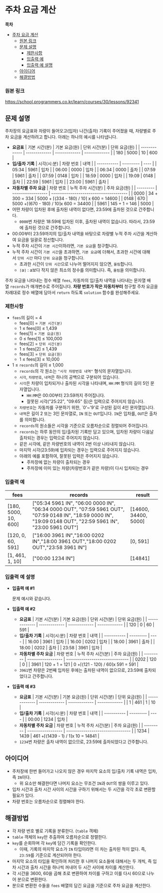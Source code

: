 # 주차 요금 계산

**목차**

- [주차 요금 계산](#주차-요금-계산)
    - [원본 링크](#원본-링크)
  - [문제 설명](#문제-설명)
    - [제한사항](#제한사항)
    - [입출력 예](#입출력-예)
    - [입출력 예 설명](#입출력-예-설명)
  - [아이디어](#아이디어)
  - [해결방법](#해결방법)

### 원본 링크

https://school.programmers.co.kr/learn/courses/30/lessons/92341

## 문제 설명

주차장의 요금표와 차량이 들어오고(입차) 나간(출차) 기록이 주어졌을 때, 차량별로 주차 요금을 계산하려고 합니다. 아래는 하나의 예시를 나타냅니다.

- **요금표**
  | 기본 시간(분) | 기본 요금(원) | 단위 시간(분) | 단위 요금(원) |
  | ------------- | ------------- | ------------- | ------------- |
  | 180 | 5000 | 10 | 600 |
- **입/출차 기록**
  | 시각(시:분) | 차량 번호 | 내역 |
  | ----------- | --------- | ---- |
  | 05:34 | 5961 | 입차 |
  | 06:00 | 0000 | 입차 |
  | 06:34 | 0000 | 출차 |
  | 07:59 | 5961 | 출차 |
  | 07:59 | 0148 | 입차 |
  | 18:59 | 0000 | 입차 |
  | 19:09 | 0148 | 출차 |
  | 22:59 | 5961 | 입차 |
  | 23:00 | 5961 | 출차 |
- **자동차별 주차 요금**
  | 차량 번호 | 누적 주차 시간(분) | 주차 요금(원) |
  | --------- | ------------------ | --------------------------------------- |
  | 0000 | 34 + 300 = 334 | 5000 + ⌈(334 - 180) / 10⌉ x 600 = 14600 |
  | 0148 | 670 | 5000 +⌈(670 - 180) / 10⌉x 600 = 34400 |
  | 5961 | 145 + 1 = 146 | 5000 |
- 어떤 차량이 입차된 후에 출차된 내역이 없다면, 23:59에 출차된 것으로 간주합니다.
  - `0000`번 차량은 18:59에 입차된 이후, 출차된 내역이 없습니다. 따라서, 23:59에 출차된 것으로 간주합니다.
- 00:00부터 23:59까지의 입/출차 내역을 바탕으로 차량별 누적 주차 시간을 계산하여 요금을 일괄로 정산합니다.
- 누적 주차 시간이 `기본 시간`이하라면, `기본 요금`을 청구합니다.
- 누적 주차 시간이 `기본 시간`을 초과하면, `기본 요금`에 더해서, 초과한 시간에 대해서 `단위 시간` 마다 `단위 요금`을 청구합니다.
  - 초과한 시간이 `단위 시간`으로 나누어 떨어지지 않으면, `올림`합니다.
  - `⌈`a`⌉` : a보다 작지 않은 최소의 정수를 의미합니다. 즉, `올림`을 의미합니다.

주차 요금을 나타내는 정수 배열 `fees`, 자동차의 입/출차 내역을 나타내는 문자열 배열 `records`가 매개변수로 주어집니다. **차량 번호가 작은 자동차부터** 청구할 주차 요금을 차례대로 정수 배열에 담아서 `return` 하도록 `solution` 함수를 완성해주세요.

### 제한사항

- `fees`의 길이 = 4
  - fees[0] = `기본 시간(분)`
  - 1 ≤ fees[0] ≤ 1,439
  - fees[1] = `기본 요금(원)`
  - 0 ≤ fees[1] ≤ 100,000
  - fees[2] = `단위 시간(분)`
  - 1 ≤ fees[2] ≤ 1,439
  - fees[3] = `단위 요금(원)`
  - 1 ≤ fees[3] ≤ 10,000
- 1 ≤ `records`의 길이 ≤ 1,000
  - `records`의 각 원소는 `"시각 차량번호 내역"` 형식의 문자열입니다.
  - `시각`, `차량번호`, `내역`은 하나의 공백으로 구분되어 있습니다.
  - `시각`은 차량이 입차되거나 출차된 시각을 나타내며, `HH:MM` 형식의 길이 5인 문자열입니다.
    - `HH:MM`은 00:00부터 23:59까지 주어집니다.
    - 잘못된 시각("25:22", "09:65" 등)은 입력으로 주어지지 않습니다.
  - `차량번호`는 자동차를 구분하기 위한, `0'~'9'로 구성된 길이 4인 문자열입니다.
  - `내역`은 길이 2 또는 3인 문자열로, `IN` 또는 `OUT`입니다. `IN`은 입차를, `OUT`은 출차를 의미합니다.
  - `records`의 원소들은 시각을 기준으로 오름차순으로 정렬되어 주어집니다.
  - `records`는 하루 동안의 입/출차된 기록만 담고 있으며, 입차된 차량이 다음날 출차되는 경우는 입력으로 주어지지 않습니다.
  - 같은 시각에, 같은 차량번호의 내역이 2번 이상 나타내지 않습니다.
  - 마지막 시각(23:59)에 입차되는 경우는 입력으로 주어지지 않습니다.
  - 아래의 예를 포함하여, 잘못된 입력은 주어지지 않습니다.
    - 주차장에 없는 차량이 출차되는 경우
    - 주차장에 이미 있는 차량(차량번호가 같은 차량)이 다시 입차되는 경우

### 입출력 예

| fees                 | records                                                                                                                                                       | result               |
| -------------------- | ------------------------------------------------------------------------------------------------------------------------------------------------------------- | -------------------- |
| [180, 5000, 10, 600] | ["05:34 5961 IN", "06:00 0000 IN", "06:34 0000 OUT", "07:59 5961 OUT", "07:59 0148 IN", "18:59 0000 IN", "19:09 0148 OUT", "22:59 5961 IN", "23:00 5961 OUT"] | [14600, 34400, 5000] |
| [120, 0, 60, 591]    | ["16:00 3961 IN","16:00 0202 IN","18:00 3961 OUT","18:00 0202 OUT","23:58 3961 IN"]                                                                           | [0, 591]             |
| [1, 461, 1, 10]      | ["00:00 1234 IN"]                                                                                                                                             | [14841]              |

### 입출력 예 설명

- **입출력 예 #1**

  문제 예시와 같습니다.

- **입출력 예 #2**
  - **요금표**
    | 기본 시간(분) | 기본 요금(원) | 단위 시간(분) | 단위 요금(원) |
    | ------------- | ------------- | ------------- | ------------- |
    | 120 | 0 | 60 | 591 |
  - **입/출차 기록**
    | 시각(시:분) | 차량 번호 | 내역 |
    | ----------- | --------- | ---- |
    | 16:00 | 3961 | 입차 |
    | 16:00 | 0202 | 입차 |
    | 18:00 | 3961 | 출차 |
    | 18:00 | 0202 | 출차 |
    | 23:58 | 3961 | 입차 |
  - **자동차별 주차 요금**
    | 차량 번호 | 누적 주차 시간(분) | 주차 요금(원) |
    | --------- | ------------------ | -------------------------------- |
    | 0202 | 120 | 0 |
    | 3961 | 120 + 1 = 121 | 0 +⌈(121 - 120) / 60⌉x 591 = 591 |
  - `3961`번 차량은 2번째 입차된 후에는 출차된 내역이 없으므로, 23:59에 출차되었다고 간주합니다.
- **입출력 예 #3**
  - **요금표**
    | 기본 시간(분) | 기본 요금(원) | 단위 시간(분) | 단위 요금(원) |
    | ------------- | ------------- | ------------- | ------------- |
    | 1 | 461 | 1 | 10 |
  - **입/출차 기록**
    | 시각(시:분) | 차량 번호 | 내역 |
    | ----------- | --------- | ---- |
    | 00:00 | 1234 | 입차 |
  - **자동차별 주차 요금**
    | 차량 번호 | 누적 주차 시간(분) | 주차 요금(원) |
    | --------- | ------------------ | --------------------------------- |
    | 1234 | 1439 | 461 +⌈(1439 - 1) / 1⌉x 10 = 14841 |
  - `1234`번 차량은 출차 내역이 없으므로, 23:59에 출차되었다고 간주합니다.

## 아이디어

- 주차장에 한번 들어가고 나오지 않은 경우 마지막 요소의 입/출차 기록 내역은 입차, 즉 `IN`이다.
  - 위 요소만 해결한다면 나머지 요소는 무조건 `IN`과 `OUT`의 쌍을 이루고 있다.
- 입차 시간과 출차 시간 사이의 시간을 구하기 위해서는 두 시간을 각각 초로 변환할 필요가 있다.
- 차량 번호는 오름차순으로 정렬해야 한다.

## 해결방법

- 각 차량 번호 별로 기록을 분류한다. (`table` 객체)
- `table` 객체의 `key`만 추출하여 오름차순으로 정렬한다.
- `key`를 순회하며 각 `key`에 담긴 기록을 확인한다.
  - 이때, 기록의 마지막 요소가 `IN` 타입이라면 이 차는 출차된 적이 없다. 즉, `23:59`를 기준으로 계산되어야 한다.
- 마지막 요소의 타입을 확인하여 처리한 후 나머지 요소들에 대해서는 두 개씩, 즉 입차 시간과 출차 시간을 하나씩 꺼내어 두 시간 사이에 차이를 계산한다.
- 각 시간을 3600, 60을 곱해 초로 변환하여 차이를 구하고 이를 다시 60으로 나누어 분으로 변환한다.
- 분으로 변환한 수들을 `fees` 배열의 담긴 요금을 기준으로 주차 요금을 계산한다.
